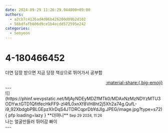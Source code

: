 ```yaml
---
date: 2024-09-29 11:26:29.944000+09:00
authors:
  - a2cb7c4126ad4d06b426200d09b2d102
  - 56bdfafb606d9ce1b4ecdd572595e242
categories:
  - Seoyeon
---
```


# 4-180466452

<div class="post-container" markdown="1">
<div class="content-container md-sidebar__scrollwrap" markdown="1">

더연 답장 받으면 지금 당장 책상으로 뛰어가서 공부함

</div>
</div>

<div style="text-align: right;" markdown="1">
<a href="https://weverse.io/fromis9/fanpost/4-180466452" style="text-align: right;">:material-share:{.big-emoji}</a>
</div>
---

<div class="comments-container md-sidebar__scrollwrap" markdown="1">
<div class="comment" markdown="1">
<div class='id-container' markdown="1">
![](https://phinf.wevpstatic.net/MjAyNDEyMDZfMTk0/MDAxNzMzNDYzMTU3ODYw.tGTD1QfitfecHkFF9-zI4fL0xnXf8VH8ht2j5Xh2a74g.QufL-i9_92XbdgbPBLGEpzXIrDqS4JTDRCqprDbYdJIg.JPEG/image.jpg?type=s72){ pfp loading=lazy }
**<span class="artist">더여니</span>** <small>Sep 29 2024, 11:26</small><br>
</div>
<div class='comment-body' markdown="1">
나는 얼굴만들러 뛰어감 빠이
</div>
</div>
</div>
---
